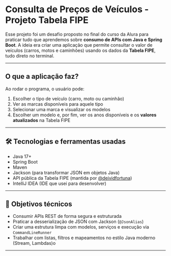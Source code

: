# Consulta de Preços de Veículos - Projeto Tabela FIPE

Esse projeto foi um desafio proposto no final do curso da Alura para praticar tudo que aprendemos sobre **consumo de APIs com Java e Spring Boot**. A ideia era criar uma aplicação que permite consultar o valor de veículos (carros, motos e caminhões) usando os dados da **Tabela FIPE**, tudo direto no terminal.

---

## O que a aplicação faz?

Ao rodar o programa, o usuário pode:

1. Escolher o tipo de veículo (carro, moto ou caminhão)
2. Ver as marcas disponíveis para aquele tipo
3. Selecionar uma marca e visualizar os modelos
4. Escolher um modelo e, por fim, ver os anos disponíveis e os **valores atualizados** na Tabela FIPE

---

## 🛠️ Tecnologias e ferramentas usadas

- Java 17+
- Spring Boot
- Maven
- Jackson (para transformar JSON em objetos Java)
- API pública da Tabela FIPE (mantida por [@deividfortuna](https://github.com/deividfortuna/fipe))
- IntelliJ IDEA (IDE que usei para desenvolver)

---

## 🎯 Objetivos técnicos

- Consumir APIs REST de forma segura e estruturada
- Praticar a desserialização de JSON com Jackson (`@JsonAlias`)
- Criar uma estrutura limpa com modelos, serviços e execução via `CommandLineRunner`
- Trabalhar com listas, filtros e mapeamentos no estilo Java moderno (Stream, Lambdas)o

---
